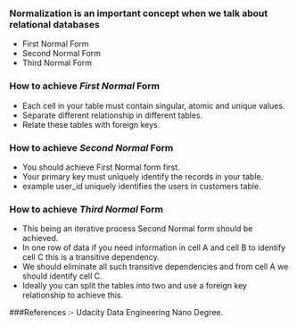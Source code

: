### Normalization is an important concept when we talk about relational databases

- First Normal Form
- Second Normal Form
- Third Normal Form

### How to achieve _First Normal_ Form

- Each cell in your table must contain singular, atomic and unique values.
- Separate different relationship in different tables.
- Relate these tables with foreign keys.

### How to achieve _Second Normal_ Form

- You should achieve First Normal form first.
- Your primary key must uniquely identify the records in your table.
- example user_id uniquely identifies the users in customers table.

### How to achieve _Third Normal_ Form

- This being an iterative process Second Normal form should be achieved.
- In one row of data if you need information in cell A and cell B to
  identify cell C this is a transitive dependency.
- We should eliminate all such transitive dependencies and from cell A we
  should identify cell C.
- Ideally you can split the tables into two and use a foreign key relationship
  to achieve this.


###References :- Udacity Data Engineering Nano Degree. 
